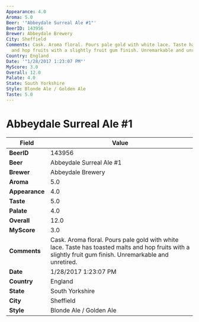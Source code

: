 ```yaml
---
Appearance: 4.0
Aroma: 5.0
Beer: '"Abbeydale Surreal Ale #1"'
BeerID: 143956
Brewer: Abbeydale Brewery
City: Sheffield
Comments: Cask. Aroma floral. Pours pale gold with white lace. Taste has toasted malts
  and hop fruits with a slightly fruit gum finish. Unremarkable and unretired.
Country: England
Date: '"1/28/2017 1:23:07 PM"'
MyScore: 3.0
Overall: 12.0
Palate: 4.0
State: South Yorkshire
Style: Blonde Ale / Golden Ale
Taste: 5.0
---
```


# Abbeydale Surreal Ale #1

| Field         | Value |
|---------------|-------|
| **BeerID** | 143956 |
| **Beer** | Abbeydale Surreal Ale #1 |
| **Brewer** | Abbeydale Brewery |
| **Aroma** | 5.0 |
| **Appearance** | 4.0 |
| **Taste** | 5.0 |
| **Palate** | 4.0 |
| **Overall** | 12.0 |
| **MyScore** | 3.0 |
| **Comments** | Cask. Aroma floral. Pours pale gold with white lace. Taste has toasted malts and hop fruits with a slightly fruit gum finish. Unremarkable and unretired. |
| **Date** | 1/28/2017 1:23:07 PM |
| **Country** | England |
| **State** | South Yorkshire |
| **City** | Sheffield |
| **Style** | Blonde Ale / Golden Ale |

